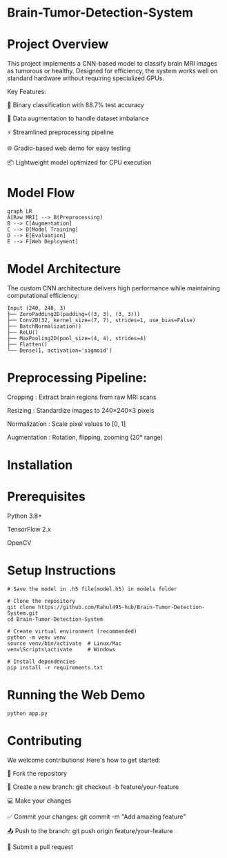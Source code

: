# Brain-Tumor-Detection-System

# Project Overview
This project implements a CNN-based model to classify brain MRI images as tumorous or healthy. Designed for efficiency, the system works well on standard hardware without requiring specialized GPUs.

Key Features:

🧠 Binary classification with 88.7% test accuracy

🔁 Data augmentation to handle dataset imbalance

⚡ Streamlined preprocessing pipeline

🌐 Gradio-based web demo for easy testing

📦 Lightweight model optimized for CPU execution


# Model Flow

```
graph LR
A[Raw MRI] --> B(Preprocessing)
B --> C[Augmentation]
C --> D[Model Training]
D --> E[Evaluation]
E --> F[Web Deployment]
```


# Model Architecture
The custom CNN architecture delivers high performance while maintaining computational efficiency:

```
Input (240, 240, 3)
├── ZeroPadding2D(padding=((3, 3), (3, 3)))
├── Conv2D(32, kernel_size=(7, 7), strides=1, use_bias=False)
├── BatchNormalization()
├── ReLU()
├── MaxPooling2D(pool_size=(4, 4), strides=4)
├── Flatten()
└── Dense(1, activation='sigmoid')
```


# Preprocessing Pipeline:

Cropping : Extract brain regions from raw MRI scans

Resizing : Standardize images to 240×240×3 pixels

Normalization : Scale pixel values to [0, 1]

Augmentation : Rotation, flipping, zooming (20° range)


# Installation
# Prerequisites

Python 3.8+

TensorFlow 2.x

OpenCV

# Setup Instructions

```
# Save the model in .h5 file(model.h5) in models folder 

# Clone the repository
git clone https://github.com/Rahul495-hub/Brain-Tumor-Detection-System.git
cd Brain-Tumor-Detection-System

# Create virtual environment (recommended)
python -m venv venv
source venv/bin/activate  # Linux/Mac
venv\Scripts\activate     # Windows

# Install dependencies
pip install -r requirements.txt
```
# Running the Web Demo

```
python app.py
```

# Contributing

We welcome contributions! Here's how to get started:

🍴 Fork the repository

🌿 Create a new branch: git checkout -b feature/your-feature

💻 Make your changes

✅ Commit your changes: git commit -m "Add amazing feature"

📤 Push to the branch: git push origin feature/your-feature

🔀 Submit a pull request


















